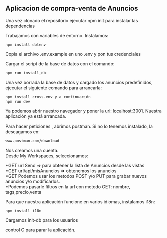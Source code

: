 ## Aplicacion de compra-venta de Anuncios

Una vez clonado el repositorio ejecutar npm init para instalar las dependencias

Trabajamos con variables de entorno. Instalamos:

```
npm install dotenv
```

Copia el archivo .env.example en uno .env y pon tus credenciales

Cargar el script de la base de datos con el comando:

```sh
npm run install_db
```

Una vez borrada la base de datos y cargado los anuncios predefinidos, ejecutar el siguiente comando para arrancarla:

```sh
npm install cross-env y a continuación
npm run dev
```

Ya podemos abrir nuestro navegador y poner la url: localhost:3001.
Nuestra aplicación ya está arrancada.

Para hacer peticiones , abrimos postman. Si no lo tenemos instalado, la descagamos en:

```sh
www.postman.com/download
```

Nos creamos una cuenta. \
Desde My Workspaces, seleccionamos:

*GET url Send => para obtener la lista de Anuncios desde las vistas\
*GET url/api/misAnuncios => obtenemos los anuncios \
*GET Podemos usar los metodos POST y/o PUT para grabar nuevos anuncios y/o modificarlos.\
*Podemos pasarle filtros en la url con metodo GET: nombre, tags,precio,venta

Para que nuestra aplicación funcione en varios idiomas, instalamos i18n:

```
npm install i18n
```

Cargamos init-db para los usuarios

control C para parar la aplicación.
